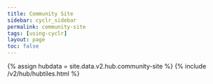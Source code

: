 ```yaml
---
title: Community Site
sidebar: cyclr_sidebar
permalink: community-site
tags: [using-cyclr]
layout: page
toc: false
---
```

{% assign hubdata = site.data.v2.hub.community-site %}
{% include /v2/hub/hubtiles.html %}